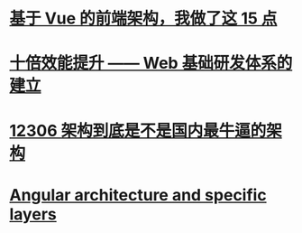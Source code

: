 # [基于 Vue 的前端架构，我做了这 15 点](https://mp.weixin.qq.com/s/zVG3BwtAONodHBqvagxo9A)

# [十倍效能提升 —— Web 基础研发体系的建立](https://zhuanlan.zhihu.com/p/34790596)

# [12306 架构到底是不是国内最牛逼的架构](https://mp.weixin.qq.com/s/wGql4KPJ_4LZse5ExUktxw)

# [Angular architecture and specific layers](https://softescu.com/blog/angular-architecture-and-specific-layers)
